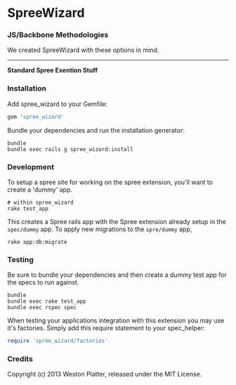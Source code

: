 SpreeWizard
============

### JS/Backbone Methodologies

We created SpreeWizard with these options in mind.

--------------------------------------------------------------------------------
__Standard Spree Exention Stuff__

### Installation

Add spree_wizard to your Gemfile:

```ruby
gem 'spree_wizard'
```

Bundle your dependencies and run the installation generator:

```shell
bundle
bundle exec rails g spree_wizard:install
```


### Development
To setup a spree site for working on the spree extension, you'll want to create
a 'dummy' app.

```shell
# within spree_wizard
rake test_app
```

This creates a Spree rails app with the Spree extension already setup in the
```spec/dummy``` app. To apply new migrations to the ```spre/dummy``` app,

```shell
rake app:db:migrate
```


### Testing
Be sure to bundle your dependencies and then create a dummy test app for the specs to run against.

```shell
bundle
bundle exec rake test_app
bundle exec rspec spec
```

When testing your applications integration with this extension you may use it's factories.
Simply add this require statement to your spec_helper:

```ruby
require 'spree_wizard/factories'
```


### Credits
Copyright (c) 2013 Weston Platter, released under the MIT License.
